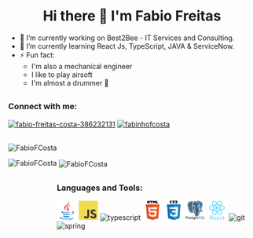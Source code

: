 <h1 align="center"> Hi there 👋 I'm Fabio Freitas </h1>

- 🔭 I’m currently working on Best2Bee - IT Services and Consulting.
- 🌱 I’m currently learning React Js, TypeScript, JAVA & ServiceNow.
- ⚡ Fun fact: 
    - I'm also a mechanical engineer
    - I like to play airsoft
    - I'm almost a drummer 🥁

##
<h3 align="left">Connect with me:</h3>
<p align="left">
<a href="https://www.linkedin.com/in/fabio-freitas-costa-386232131/" target="blank"><img align="center" src="https://img.shields.io/badge/LinkedIn-0077B5?style=for-the-badge&logo=linkedin&logoColor=white" alt="fabio-freitas-costa-386232131" height="30" width="120" /></a>
<a href="https://instagram.com/fabinhofcosta" target="blank"><img align="center" src="https://img.shields.io/badge/Instagram-E4405F?style=for-the-badge&logo=instagram&logoColor=white" alt="fabinhofcosta" height="30" width="120" /></a>
</p>

##
<p><img height="180em" align="center" src="https://github-readme-streak-stats.herokuapp.com/?user=FabioFCosta&show_icons=true&theme=dark&include_all_commits=true&count_private=true" alt="FabioFCosta" /></p>
<p><img height="180em" align="left" src="https://github-readme-stats.vercel.app/api/top-langs/?username=FabioFCosta&layout=compact&langs_count=7&theme=dark" alt="FabioFCosta" /></p>
<p>&nbsp;<img height="180em" align="center" src="https://github-readme-stats.vercel.app/api?username=FabioFCosta&show_icons=true&theme=dark&include_all_commits=true&count_private=true" alt="FabioFCosta" /></p>

##
<h3 align="left">Languages and Tools:</h3>

<div style="display: inline_block">
  <img src="https://raw.githubusercontent.com/devicons/devicon/master/icons/java/java-original.svg" alt="java" width="40" height="40"/> 
  <img src="https://raw.githubusercontent.com/devicons/devicon/master/icons/javascript/javascript-original.svg" alt="javascript" width="40" height="40"/> 
  <img src="https://cdn.jsdelivr.net/gh/devicons/devicon/icons/typescript/typescript-plain.svg" alt="typescript" width="40" height="40"/> 
  <img src="https://raw.githubusercontent.com/devicons/devicon/master/icons/html5/html5-original-wordmark.svg" alt="html5" width="40" height="40"/>
  <img src="https://raw.githubusercontent.com/devicons/devicon/master/icons/css3/css3-original-wordmark.svg" alt="css3" width="40" height="40"/> 
  <img src="https://raw.githubusercontent.com/devicons/devicon/master/icons/postgresql/postgresql-original-wordmark.svg" alt="postgresql" width="40" height="40"/> 
  <img src="https://raw.githubusercontent.com/devicons/devicon/master/icons/react/react-original-wordmark.svg" alt="react" width="40" height="40"/> 
  <img src="https://www.vectorlogo.zone/logos/git-scm/git-scm-icon.svg" alt="git" width="40" height="40"/> 
  <img src="https://www.vectorlogo.zone/logos/springio/springio-icon.svg" alt="spring" width="40" height="40"/> 
</div>
